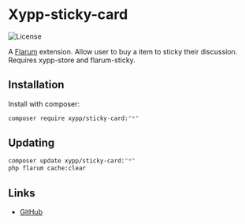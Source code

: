 # Xypp-sticky-card

![License](https://img.shields.io/badge/license-MIT-blue.svg)

A [Flarum](http://flarum.org) extension. Allow user to buy a item to sticky their discussion.
Requires xypp-store and flarum-sticky.

## Installation

Install with composer:

```sh
composer require xypp/sticky-card:"*"
```

## Updating

```sh
composer update xypp/sticky-card:"*"
php flarum cache:clear
```

## Links

- [GitHub](https://github.com/xypp/flarum-sticky-card)
